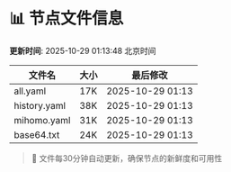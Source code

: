 # 📊 节点文件信息

**更新时间**: 2025-10-29 01:13:48 北京时间

| 文件名 | 大小 | 最后修改 |
|--------|------|----------|
| all.yaml | 17K | 2025-10-29 01:13 |
| history.yaml | 38K | 2025-10-29 01:13 |
| mihomo.yaml | 31K | 2025-10-29 01:13 |
| base64.txt | 24K | 2025-10-29 01:13 |

> 🔄 文件每30分钟自动更新，确保节点的新鲜度和可用性
